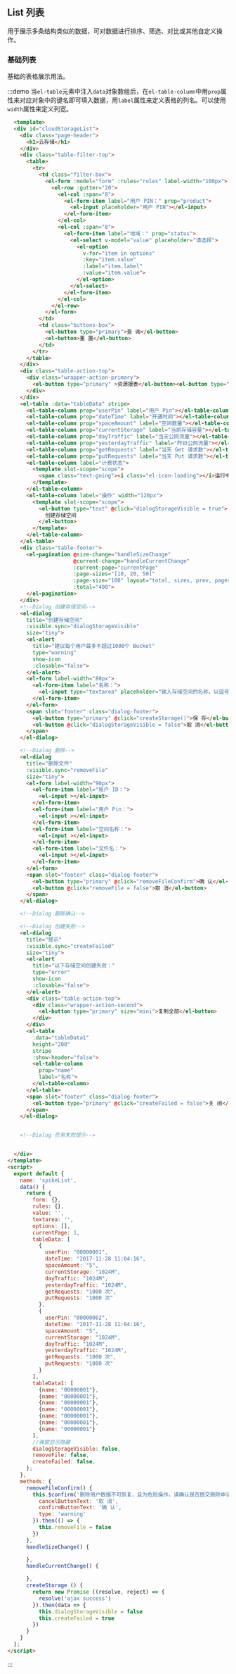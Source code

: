 <script>
  export default {
    name: 'spikeList',
    data() {
      return {
        form: {},
        rules: {},
        value: '',
        textarea: '',
        options: [],
        currentPage: 1,
        tableData: [
          {
            userPin: "00000001",
            dateTime: "2017-11-28 11:04:16",
            spaceAmount: "5",
            currentStorage: "1024M",
            dayTraffic: "1024M",
            yesterdayTraffic: "1024M",
            getRequests: "1000 次",
            putRequests: "1000 次"
          },
          {
            userPin: "00000002",
            dateTime: "2017-11-28 11:04:16",
            spaceAmount: "5",
            currentStorage: "1024M",
            dayTraffic: "1024M",
            yesterdayTraffic: "1024M",
            getRequests: "1000 次",
            putRequests: "1000 次"
          }
        ],
        tableData1: [
          {name: "00000001"},
          {name: "00000001"},
          {name: "00000001"},
          {name: "00000001"},
          {name: "00000001"},
          {name: "00000001"},
          {name: "00000001"}
        ],
        //弹窗显示隐藏
        dialogStorageVisible: false,
        removeFile: false,
        createFailed: false,
      };
    },
    methods: {
      removeFileConfirm() {
        this.$confirm('删除用户数据不可恢复，且为危险操作，请确认是否提交删除申请？', '提示', {
          cancelButtonText: '取 消',
          confirmButtonText: '确 认',
          type: 'warning'
        }).then(() => {
          this.removeFile = false
        })
      },
      handleSizeChange() {

      },
      handleCurrentChange() {

      },
      createStorage () {
        return new Promise ((resolve, reject) => {
          resolve('ajax success')
        }).then(data => {
          this.dialogStorageVisible = false
          this.createFailed = true
        })
      }
    }
  };
</script>


## List 列表

用于展示多条结构类似的数据，可对数据进行排序、筛选、对比或其他自定义操作。

### 基础列表

基础的表格展示用法。

:::demo 当`el-table`元素中注入`data`对象数组后，在`el-table-column`中用`prop`属性来对应对象中的键名即可填入数据，用`label`属性来定义表格的列名。可以使用`width`属性来定义列宽。
```html
  <template>
  <div id="cloudStorageList">
    <div class="page-header">
      <h1>云存储</h1>
    </div>
    <div class="table-filter-top">
      <table>
        <tr>
          <td class="filter-box">
            <el-form :model="form" :rules="rules" label-width="100px">
              <el-row :gutter="20">
                <el-col :span="8">
                  <el-form-item label="用户 PIN：" prop="product">
                    <el-input placeholder="用户 PIN"></el-input>
                  </el-form-item>
                </el-col>
                <el-col :span="8">
                  <el-form-item label="地域：" prop="status">
                    <el-select v-model="value" placeholder="请选择">
                      <el-option
                        v-for="item in options"
                        :key="item.value"
                        :label="item.label"
                        :value="item.value">
                      </el-option>
                    </el-select>
                  </el-form-item>
                </el-col>
              </el-row>
            </el-form>
          </td>
          <td class="buttons-box">
            <el-button type="primary">查 询</el-button>
            <el-button>重 置</el-button>
          </td>
        </tr>
      </table>
    </div>
    <div class="table-action-top">
      <div class="wrapper-action-primary">
        <el-button type="primary" >资源报表</el-button><el-button type="primary" @click="removeFile = true">删除文件</el-button>
      </div>
    </div>
    <el-table :data="tableData" stripe>
      <el-table-column prop="userPin" label="用户 Pin"></el-table-column>
      <el-table-column prop="dateTime" label="开通时间"></el-table-column>
      <el-table-column prop="spaceAmount" label="空间数量"></el-table-column>
      <el-table-column prop="currentStorage" label="当前存储容量"></el-table-column>
      <el-table-column prop="dayTraffic" label="当天公网流量"></el-table-column>
      <el-table-column prop="yesterdayTraffic" label="昨日公网流量"></el-table-column>
      <el-table-column prop="getRequests" label="当天 Get 请求数"></el-table-column>
      <el-table-column prop="putRequests" label="当天 Put 请求数"></el-table-column>
      <el-table-column label="计费状态">
        <template slot-scope="scope">
          <span class="text-going"><i class="el-icon-loading"></i>运行中</span>
        </template>
      </el-table-column>
      <el-table-column label="操作" width="120px">
        <template slot-scope="scope">
          <el-button type="text" @click="dialogStorageVisible = true">
            创建存储空间
          </el-button>
        </template>
      </el-table-column>
    </el-table>
    <div class="table-footer">
      <el-pagination @size-change="handleSizeChange"
                     @current-change="handleCurrentChange"
                     :current-page="currentPage"
                     :page-sizes="[10, 20, 50]"
                     :page-size="100" layout="total, sizes, prev, pager, next, jumper"
                     :total="400">
      </el-pagination>
    </div>
    <!--Dialog 创建存储空间-->
    <el-dialog
      title="创建存储空间"
      :visible.sync="dialogStorageVisible"
      size="tiny">
      <el-alert
        title="建议每个用户最多不超过1000个 Bucket"
        type="warning"
        show-icon
        :closable="false">
      </el-alert>
      <el-form label-width="80px">
        <el-form-item label="名称：">
          <el-input type="textarea" placeholder="输入存储空间的名称，以逗号隔开"></el-input>
        </el-form-item>
      </el-form>
      <span slot="footer" class="dialog-footer">
        <el-button type="primary" @click="createStorage()">保 存</el-button>
        <el-button @click="dialogStorageVisible = false">取 消</el-button>
      </span>
    </el-dialog>

    <!--Dialog 删除-->
    <el-dialog
      title="删除文件"
      :visible.sync="removeFile"
      size="tiny">
      <el-form label-width="90px">
        <el-form-item label="账户 ID：">
          <el-input ></el-input>
        </el-form-item>
        <el-form-item label="用户 Pin：">
          <el-input ></el-input>
        </el-form-item>
        <el-form-item label="空间名称：">
          <el-input ></el-input>
        </el-form-item>
        <el-form-item label="文件名：">
          <el-input ></el-input>
        </el-form-item>
      </el-form>
      <span slot="footer" class="dialog-footer">
        <el-button type="primary" @click="removeFileConfirm">确 认</el-button>
        <el-button @click="removeFile = false">取 消</el-button>
      </span>
    </el-dialog>

    <!--Dialog 删除确认-->

    <!--Dialog 创建失败-->
    <el-dialog
      title="提示"
      :visible.sync="createFailed"
      size="tiny">
      <el-alert
        title="以下存储空间创建失败："
        type="error"
        show-icon
        :closable="false">
      </el-alert>
      <div class="table-action-top">
        <div class="wrapper-action-second">
          <el-button type="primary" size="mini">复制全部</el-button>
        </div>
      </div>
      <el-table
        :data="tableData1"
        height="200"
        stripe
        :show-header="false">
        <el-table-column
          prop="name"
          label="名称">
        </el-table-column>
      </el-table>
      <span slot="footer" class="dialog-footer">
        <el-button type="primary" @click="createFailed = false">关 闭</el-button>
      </span>
    </el-dialog>


    <!--Dialog 任务失败提示-->


  </div>
</template>
<script>
  export default {
    name: 'spikeList',
    data() {
      return {
        form: {},
        rules: {},
        value: '',
        textarea: '',
        options: [],
        currentPage: 1,
        tableData: [
          {
            userPin: "00000001",
            dateTime: "2017-11-28 11:04:16",
            spaceAmount: "5",
            currentStorage: "1024M",
            dayTraffic: "1024M",
            yesterdayTraffic: "1024M",
            getRequests: "1000 次",
            putRequests: "1000 次"
          },
          {
            userPin: "00000002",
            dateTime: "2017-11-28 11:04:16",
            spaceAmount: "5",
            currentStorage: "1024M",
            dayTraffic: "1024M",
            yesterdayTraffic: "1024M",
            getRequests: "1000 次",
            putRequests: "1000 次"
          }
        ],
        tableData1: [
          {name: "00000001"},
          {name: "00000001"},
          {name: "00000001"},
          {name: "00000001"},
          {name: "00000001"},
          {name: "00000001"},
          {name: "00000001"}
        ],
        //弹窗显示隐藏
        dialogStorageVisible: false,
        removeFile: false,
        createFailed: false,
      };
    },
    methods: {
      removeFileConfirm() {
        this.$confirm('删除用户数据不可恢复，且为危险操作，请确认是否提交删除申请？', '提示', {
          cancelButtonText: '取 消',
          confirmButtonText: '确 认',
          type: 'warning'
        }).then(() => {
          this.removeFile = false
        })
      },
      handleSizeChange() {

      },
      handleCurrentChange() {

      },
      createStorage () {
        return new Promise ((resolve, reject) => {
          resolve('ajax success')
        }).then(data => {
          this.dialogStorageVisible = false
          this.createFailed = true
        })
      }
    }
  };
</script>

```
:::